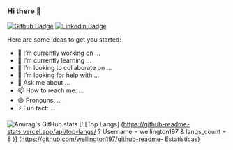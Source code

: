 ### Hi there 👋

[![Github Badge](https://img.shields.io/badge/-Github-000?style=flat-square&logo=Github&logoColor=white&link=https://github.com/wellington197)](https://github.com/wellington197)
[![Linkedin Badge](https://img.shields.io/badge/-LinkedIn-blue?style=flat-square&logo=Linkedin&logoColor=white&link=https://www.linkedin.com/in/www.linkedin.com/in/fco-wellington-costa/)](https://www.linkedin.com/in/www.linkedin.com/in/fco-wellington-costa/)


Here are some ideas to get you started:

- 🔭 I’m currently working on ...
- 🌱 I’m currently learning ...
- 👯 I’m looking to collaborate on ...
- 🤔 I’m looking for help with ...
- 💬 Ask me about ...
- 📫 How to reach me: ...
- 😄 Pronouns: ...
- ⚡ Fun fact: ...


![Anurag's GitHub stats](https://github-readme-stats.vercel.app/api?username=wellington197&show_icons=true&theme=radical)
[! [Top Langs] (https://github-readme-stats.vercel.app/api/top-langs/ ? Username = wellington197 & langs_count = 8 )] (https://github.com/wellington197/github-readme- Estatísticas)

